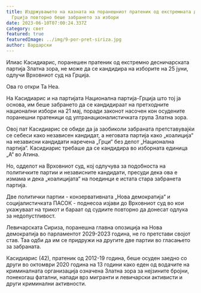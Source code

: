 ```yaml
---
title: Издржувањето на казната на поранешниот пратеник од екстремната десница во
  Грција повторно беше забрането за избори
date: 2023-06-10T07:00:24.337Z
category: свет
featured: true
featuredImage: ../img/9-por-pret-siriza.jpg
author: Вардарски
---
```

Илиас Касидиарис, поранешен пратеник од екстремно десничарската партија Златна зора, не може да се кандидира на изборите на 25 јуни, одлучи Врховниот суд на Грција.

Ова го откри Та Неа.

На Касидиарис и на партијата Национална партија-Грција што тој ја основа, им беше забрането да се кандидираат на претходните национални избори на 21 мај, поради законот насочен кон осудените поранешни пратеници од ултранационалистичката група Златна зора.

Овој пат Касидиарис се обиде да ја заобиколи забраната претставувајќи се себеси како независен кандидат, а неговата партија како „коалиција“ на независни кандидати наречена „Грци“ без делот „Национална партија“. Касидиарис требаше да се кандидира во изборната единица „А“ во Атина.

Но, одделот на Врховниот суд, кој одлучува за подобноста на политичките партии и независните кандидати, пресуди дека ова е измама и дека „коалицијата“ на поединци е истата стара забранета партија.

Две политички партии - конзервативната „Нова демократија“ и социјалистичката ПАСОК - поднесоа изјави до Врховниот суд во кои укажуваат на трикот и бараат од судиите повторно да донесат одлука за недопустливост.

Левичарската Сириза, поранешна главна опозиција на Нова демократија во парламентот 2029-2023 година, не го претстави својот став. Таа одби да им се придружи на другите две партии во гласањето за забраната.

Касидиарис (42), пратеник од 2012-19 година, беше осуден заедно со други во октомври 2020 година на 13 години како еден од водачите на криминалната организација означена Златна зора за нејзините бројни, понекогаш фатални, напади врз мигранти и левичарски активисти и други криминални активности.